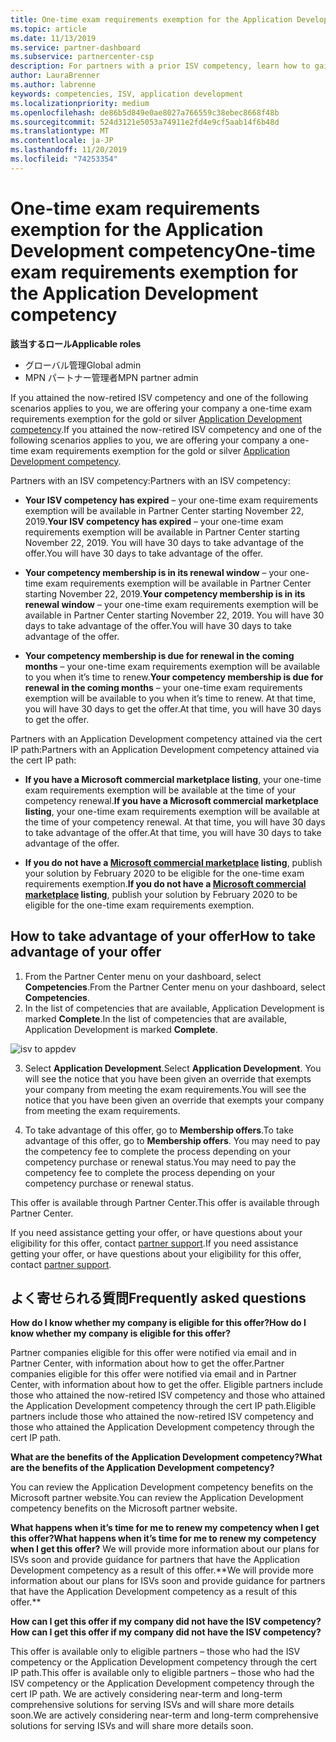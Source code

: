 ```yaml
---
title: One-time exam requirements exemption for the Application Development competency | Partner Center
ms.topic: article
ms.date: 11/13/2019
ms.service: partner-dashboard
ms.subservice: partnercenter-csp
description: For partners with a prior ISV competency, learn how to gain a one-time exam requirements exemption for the Application Development competency
author: LauraBrenner
ms.author: labrenne
keywords: competencies, ISV, application development
ms.localizationpriority: medium
ms.openlocfilehash: de86b5d849e0ae8027a766559c38ebec8668f48b
ms.sourcegitcommit: 524d3121e5053a74911e2fd4e9cf5aab14f6b48d
ms.translationtype: MT
ms.contentlocale: ja-JP
ms.lasthandoff: 11/20/2019
ms.locfileid: "74253354"
---
```

# <a name="one-time-exam-requirements-exemption-for-the-application-development-competency"></a><span data-ttu-id="f30b9-104">One-time exam requirements exemption for the Application Development competency</span><span class="sxs-lookup"><span data-stu-id="f30b9-104">One-time exam requirements exemption for the Application Development competency</span></span>

<span data-ttu-id="f30b9-105">**該当するロール**</span><span class="sxs-lookup"><span data-stu-id="f30b9-105">**Applicable roles**</span></span>

- <span data-ttu-id="f30b9-106">グローバル管理</span><span class="sxs-lookup"><span data-stu-id="f30b9-106">Global admin</span></span>
- <span data-ttu-id="f30b9-107">MPN パートナー管理者</span><span class="sxs-lookup"><span data-stu-id="f30b9-107">MPN partner admin</span></span>

<span data-ttu-id="f30b9-108">If you attained the now-retired ISV competency and one of the following scenarios applies to you, we are offering your company a one-time exam requirements exemption for the gold or silver [Application Development competency](https://partner.microsoft.com/membership/application-development-competency).</span><span class="sxs-lookup"><span data-stu-id="f30b9-108">If you attained the now-retired ISV competency and one of the following scenarios applies to you, we are offering your company a one-time exam requirements exemption for the gold or silver [Application Development competency](https://partner.microsoft.com/membership/application-development-competency).</span></span> 

<span data-ttu-id="f30b9-109">Partners with an ISV competency:</span><span class="sxs-lookup"><span data-stu-id="f30b9-109">Partners with an ISV competency:</span></span>

- <span data-ttu-id="f30b9-110">**Your ISV competency has expired** – your one-time exam requirements exemption will be available in Partner Center starting November 22, 2019.</span><span class="sxs-lookup"><span data-stu-id="f30b9-110">**Your ISV competency has expired** – your one-time exam requirements exemption will be available in Partner Center starting November 22, 2019.</span></span> <span data-ttu-id="f30b9-111">You will have 30 days to take advantage of the offer.</span><span class="sxs-lookup"><span data-stu-id="f30b9-111">You will have 30 days to take advantage of the offer.</span></span> 

- <span data-ttu-id="f30b9-112">**Your competency membership is in its renewal window** – your one-time exam requirements exemption will be available in Partner Center starting November 22, 2019.</span><span class="sxs-lookup"><span data-stu-id="f30b9-112">**Your competency membership is in its renewal window** – your one-time exam requirements exemption will be available in Partner Center starting November 22, 2019.</span></span> <span data-ttu-id="f30b9-113">You will have 30 days to take advantage of the offer.</span><span class="sxs-lookup"><span data-stu-id="f30b9-113">You will have 30 days to take advantage of the offer.</span></span> 

- <span data-ttu-id="f30b9-114">**Your competency membership is due for renewal in the coming months** – your one-time exam requirements exemption will be available to you when it’s time to renew.</span><span class="sxs-lookup"><span data-stu-id="f30b9-114">**Your competency membership is due for renewal in the coming months** – your one-time exam requirements exemption will be available to you when it’s time to renew.</span></span> <span data-ttu-id="f30b9-115">At that time, you will have 30 days to get the offer.</span><span class="sxs-lookup"><span data-stu-id="f30b9-115">At that time, you will have 30 days to get the offer.</span></span>

<span data-ttu-id="f30b9-116">Partners with an Application Development competency attained via the cert IP path:</span><span class="sxs-lookup"><span data-stu-id="f30b9-116">Partners with an Application Development competency attained via the cert IP path:</span></span>

- <span data-ttu-id="f30b9-117">**If you have a Microsoft commercial marketplace listing**, your one-time exam requirements exemption will be available at the time of your competency renewal.</span><span class="sxs-lookup"><span data-stu-id="f30b9-117">**If you have a Microsoft commercial marketplace listing**, your one-time exam requirements exemption will be available at the time of your competency renewal.</span></span> <span data-ttu-id="f30b9-118">At that time, you will have 30 days to take advantage of the offer.</span><span class="sxs-lookup"><span data-stu-id="f30b9-118">At that time, you will have 30 days to take advantage of the offer.</span></span>

- <span data-ttu-id="f30b9-119">**If you do not have a [Microsoft commercial marketplace](https://azure.microsoft.com/overview/commercial-marketplace/) listing**, publish your solution by February 2020 to be eligible for the one-time exam requirements exemption.</span><span class="sxs-lookup"><span data-stu-id="f30b9-119">**If you do not have a [Microsoft commercial marketplace](https://azure.microsoft.com/overview/commercial-marketplace/) listing**, publish your solution by February 2020 to be eligible for the one-time exam requirements exemption.</span></span>

## <a name="how-to-take-advantage-of-your-offer"></a><span data-ttu-id="f30b9-120">How to take advantage of your offer</span><span class="sxs-lookup"><span data-stu-id="f30b9-120">How to take advantage of your offer</span></span>

1. <span data-ttu-id="f30b9-121">From the Partner Center menu on your dashboard, select **Competencies**.</span><span class="sxs-lookup"><span data-stu-id="f30b9-121">From the Partner Center menu on your dashboard, select **Competencies**.</span></span>
2. <span data-ttu-id="f30b9-122">In the list of competencies that are available, Application Development is marked **Complete**.</span><span class="sxs-lookup"><span data-stu-id="f30b9-122">In the list of competencies that are available, Application Development is marked **Complete**.</span></span>

![isv to appdev](images/appdev.png)

3. <span data-ttu-id="f30b9-124">Select **Application Development**.</span><span class="sxs-lookup"><span data-stu-id="f30b9-124">Select **Application Development**.</span></span> <span data-ttu-id="f30b9-125">You will see the notice that you have been given an override that exempts your company from meeting the exam requirements.</span><span class="sxs-lookup"><span data-stu-id="f30b9-125">You will see the notice that you have been given an override that exempts your company from meeting the exam requirements.</span></span> 

4. <span data-ttu-id="f30b9-126">To take advantage of this offer, go to **Membership offers**.</span><span class="sxs-lookup"><span data-stu-id="f30b9-126">To take advantage of this offer, go to **Membership offers**.</span></span> <span data-ttu-id="f30b9-127">You may need to pay the competency fee to complete the process depending on your competency purchase or renewal status.</span><span class="sxs-lookup"><span data-stu-id="f30b9-127">You may need to pay the competency fee to complete the process depending on your competency purchase or renewal status.</span></span> 

<span data-ttu-id="f30b9-128">This offer is available through Partner Center.</span><span class="sxs-lookup"><span data-stu-id="f30b9-128">This offer is available through Partner Center.</span></span>

<span data-ttu-id="f30b9-129">If you need assistance getting your offer, or have questions about your eligibility for this offer, contact [partner support](https://partner.microsoft.com/Support).</span><span class="sxs-lookup"><span data-stu-id="f30b9-129">If you need assistance getting your offer, or have questions about your eligibility for this offer, contact [partner support](https://partner.microsoft.com/Support).</span></span> 

## <a name="frequently-asked-questions"></a><span data-ttu-id="f30b9-130">よく寄せられる質問</span><span class="sxs-lookup"><span data-stu-id="f30b9-130">Frequently asked questions</span></span>

<span data-ttu-id="f30b9-131">**How do I know whether my company is eligible for this offer?**</span><span class="sxs-lookup"><span data-stu-id="f30b9-131">**How do I know whether my company is eligible for this offer?**</span></span>

<span data-ttu-id="f30b9-132">Partner companies eligible for this offer were notified via email and in Partner Center, with information about how to get the offer.</span><span class="sxs-lookup"><span data-stu-id="f30b9-132">Partner companies eligible for this offer were notified via email and in Partner Center, with information about how to get the offer.</span></span> <span data-ttu-id="f30b9-133">Eligible partners include those who attained the now-retired ISV competency and those who attained the Application Development competency through the cert IP path.</span><span class="sxs-lookup"><span data-stu-id="f30b9-133">Eligible partners include those who attained the now-retired ISV competency and those who attained the Application Development competency through the cert IP path.</span></span> 

<span data-ttu-id="f30b9-134">**What are the benefits of the Application Development competency?**</span><span class="sxs-lookup"><span data-stu-id="f30b9-134">**What are the benefits of the Application Development competency?**</span></span>

<span data-ttu-id="f30b9-135">You can review the Application Development competency benefits on the Microsoft partner website.</span><span class="sxs-lookup"><span data-stu-id="f30b9-135">You can review the Application Development competency benefits on the Microsoft partner website.</span></span> 

<span data-ttu-id="f30b9-136">**What happens when it’s time for me to renew my competency when I get this offer?**</span><span class="sxs-lookup"><span data-stu-id="f30b9-136">**What happens when it’s time for me to renew my competency when I get this offer?**</span></span> <span data-ttu-id="f30b9-137">We will provide more information about our plans for ISVs soon and provide guidance for partners that have the Application Development competency as a result of this offer.\*\*</span><span class="sxs-lookup"><span data-stu-id="f30b9-137">We will provide more information about our plans for ISVs soon and provide guidance for partners that have the Application Development competency as a result of this offer.\*\*</span></span>  

<span data-ttu-id="f30b9-138">**How can I get this offer if my company did not have the ISV competency?**</span><span class="sxs-lookup"><span data-stu-id="f30b9-138">**How can I get this offer if my company did not have the ISV competency?**</span></span>

<span data-ttu-id="f30b9-139">This offer is available only to eligible partners – those who had the ISV competency or the Application Development competency through the cert IP path.</span><span class="sxs-lookup"><span data-stu-id="f30b9-139">This offer is available only to eligible partners – those who had the ISV competency or the Application Development competency through the cert IP path.</span></span> <span data-ttu-id="f30b9-140">We are actively considering near-term and long-term comprehensive solutions for serving ISVs and will share more details soon.</span><span class="sxs-lookup"><span data-stu-id="f30b9-140">We are actively considering near-term and long-term comprehensive solutions for serving ISVs and will share more details soon.</span></span> 


